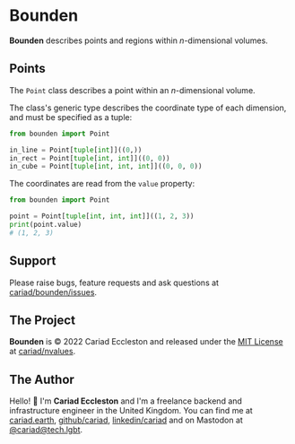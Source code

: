 # Bounden

**Bounden** describes points and regions within _n_-dimensional volumes.

## Points

The `Point` class describes a point within an _n_-dimensional volume.

The class's generic type describes the coordinate type of each dimension, and must be specified as a tuple:

```python
from bounden import Point

in_line = Point[tuple[int]]((0,))
in_rect = Point[tuple[int, int]]((0, 0))
in_cube = Point[tuple[int, int, int]]((0, 0, 0))
```

The coordinates are read from the `value` property:

```python
from bounden import Point

point = Point[tuple[int, int, int]]((1, 2, 3))
print(point.value)
# (1, 2, 3)
```

## Support

Please raise bugs, feature requests and ask questions at [cariad/bounden/issues](https://github.com/cariad/bounden/issues).

## The Project

**Bounden** is &copy; 2022 Cariad Eccleston and released under the [MIT License](https://github.com/cariad/bounden/blob/main/LICENSE) at [cariad/nvalues](https://github.com/cariad/bounden).

## The Author

Hello! 👋 I'm **Cariad Eccleston** and I'm a freelance backend and infrastructure engineer in the United Kingdom. You can find me at [cariad.earth](https://cariad.earth), [github/cariad](https://github.com/cariad), [linkedin/cariad](https://linkedin.com/in/cariad) and on Mastodon at [@cariad@tech.lgbt](https://tech.lgbt/@cariad).

